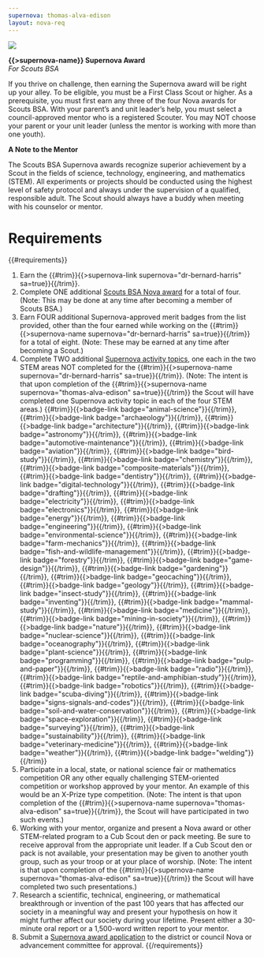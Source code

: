 ```yaml
---
supernova: thomas-alva-edison
layout: nova-req
---
```


<div class="D(f) Jc(spb) Fxd(rr)--_s Fxd(c)--s">
<div class="W(175px) Ta(c) Fxs(0) Mx(a)--s"><img src="{{supernova}}-award.jpg" class="W(100%) Mx(a) H(a)"></div>
<div>

**{{>supernova-name}} Supernova Award**<br />*For Scouts BSA*

If you thrive on challenge, then earning the Supernova award will be right up your alley. To be eligible, you must be a First Class Scout or higher. As a prerequisite, you must first earn any three of the four Nova awards for Scouts BSA. With your parent’s and unit leader’s help, you must select a council-approved mentor who is a registered Scouter. You may NOT choose your parent or your unit leader (unless the mentor is working with more than one youth).

**A Note to the Mentor**

The Scouts BSA Supernova awards recognize superior achievement by a Scout in the fields of science, technology, engineering, and mathematics (STEM). All experiments or projects should be conducted using the highest level of safety protocol and always under the supervision of a qualified, responsible adult. The Scout should always have a buddy when meeting with his counselor or mentor.

</div></div>

# Requirements

{{#requirements}}
1. Earn the {{#trim}}{{>supernova-link supernova="dr-bernard-harris" sa=true}}{{/trim}}.
2. Complete ONE additional [Scouts BSA Nova award](../../scouts-bsa/) for a total of four. (Note: This may be done at any time after becoming a member of Scouts BSA.)
3. Earn FOUR additional Supernova-approved merit badges from the list provided, other than the four earned while working on the {{#trim}}{{>supernova-name supernova="dr-bernard-harris" sa=true}}{{/trim}} for a total of eight. (Note: These may be earned at any time after becoming a Scout.)
4. Complete TWO additional [Supernova activity topics](../activity-topics/), one each in the two STEM areas NOT completed for the {{#trim}}{{>supernova-name supernova="dr-bernard-harris" sa=true}}{{/trim}}. (Note: The intent is that upon completion of the {{#trim}}{{>supernova-name supernova="thomas-alva-edison" sa=true}}{{/trim}} the Scout will have completed one Supernova activity topic in each of the four STEM areas.)
    {{#trim}}{{>badge-link badge="animal-science"}}{{/trim}}, {{#trim}}{{>badge-link badge="archaeology"}}{{/trim}}, {{#trim}}{{>badge-link badge="architecture"}}{{/trim}}, {{#trim}}{{>badge-link badge="astronomy"}}{{/trim}}, {{#trim}}{{>badge-link badge="automotive-maintenance"}}{{/trim}}, {{#trim}}{{>badge-link badge="aviation"}}{{/trim}}, {{#trim}}{{>badge-link badge="bird-study"}}{{/trim}}, {{#trim}}{{>badge-link badge="chemistry"}}{{/trim}}, {{#trim}}{{>badge-link badge="composite-materials"}}{{/trim}}, {{#trim}}{{>badge-link badge="dentistry"}}{{/trim}}, {{#trim}}{{>badge-link badge="digital-technology"}}{{/trim}}, {{#trim}}{{>badge-link badge="drafting"}}{{/trim}}, {{#trim}}{{>badge-link badge="electricity"}}{{/trim}}, {{#trim}}{{>badge-link badge="electronics"}}{{/trim}}, {{#trim}}{{>badge-link badge="energy"}}{{/trim}}, {{#trim}}{{>badge-link badge="engineering"}}{{/trim}}, {{#trim}}{{>badge-link badge="environmental-science"}}{{/trim}}, {{#trim}}{{>badge-link badge="farm-mechanics"}}{{/trim}}, {{#trim}}{{>badge-link badge="fish-and-wildlife-management"}}{{/trim}}, {{#trim}}{{>badge-link badge="forestry"}}{{/trim}}, {{#trim}}{{>badge-link badge="game-design"}}{{/trim}}, {{#trim}}{{>badge-link badge="gardening"}}{{/trim}}, {{#trim}}{{>badge-link badge="geocaching"}}{{/trim}}, {{#trim}}{{>badge-link badge="geology"}}{{/trim}}, {{#trim}}{{>badge-link badge="insect-study"}}{{/trim}}, {{#trim}}{{>badge-link badge="inventing"}}{{/trim}}, {{#trim}}{{>badge-link badge="mammal-study"}}{{/trim}}, {{#trim}}{{>badge-link badge="medicine"}}{{/trim}}, {{#trim}}{{>badge-link badge="mining-in-society"}}{{/trim}}, {{#trim}}{{>badge-link badge="nature"}}{{/trim}}, {{#trim}}{{>badge-link badge="nuclear-science"}}{{/trim}}, {{#trim}}{{>badge-link badge="oceanography"}}{{/trim}}, {{#trim}}{{>badge-link badge="plant-science"}}{{/trim}}, {{#trim}}{{>badge-link badge="programming"}}{{/trim}}, {{#trim}}{{>badge-link badge="pulp-and-paper"}}{{/trim}}, {{#trim}}{{>badge-link badge="radio"}}{{/trim}}, {{#trim}}{{>badge-link badge="reptile-and-amphibian-study"}}{{/trim}}, {{#trim}}{{>badge-link badge="robotics"}}{{/trim}}, {{#trim}}{{>badge-link badge="scuba-diving"}}{{/trim}}, {{#trim}}{{>badge-link badge="signs-signals-and-codes"}}{{/trim}}, {{#trim}}{{>badge-link badge="soil-and-water-conservation"}}{{/trim}}, {{#trim}}{{>badge-link badge="space-exploration"}}{{/trim}}, {{#trim}}{{>badge-link badge="surveying"}}{{/trim}}, {{#trim}}{{>badge-link badge="sustainability"}}{{/trim}}, {{#trim}}{{>badge-link badge="veterinary-medicine"}}{{/trim}}, {{#trim}}{{>badge-link badge="weather"}}{{/trim}}, {{#trim}}{{>badge-link badge="welding"}}{{/trim}}
5. Participate in a local, state, or national science fair or mathematics competition OR any other equally challenging STEM-oriented competition or workshop approved by your mentor. An example of this would be an X-Prize type competition. (Note: The intent is that upon completion of the {{#trim}}{{>supernova-name supernova="thomas-alva-edison" sa=true}}{{/trim}}, the Scout will have participated in two such events.)
6. Working with your mentor, organize and present a Nova award or other STEM-related program to a Cub Scout den or pack meeting. Be sure to receive approval from the appropriate unit leader. If a Cub Scout den or pack is not available, your presentation may be given to another youth group, such as your troop or at your place of worship. (Note: The intent is that upon completion of the {{#trim}}{{>supernova-name supernova="thomas-alva-edison" sa=true}}{{/trim}} the Scout will have completed two such presentations.)
7. Research a scientific, technical, engineering, or mathematical breakthrough or invention of the past 100 years that has affected our society in a meaningful way and present your hypothesis on how it might further affect our society during your lifetime. Present either a 30-minute oral report or a 1,500-word written report to your mentor.
8. Submit a [Supernova award application](../award-application.pdf) to the district or council Nova or advancement committee for approval.
{{/requirements}}
